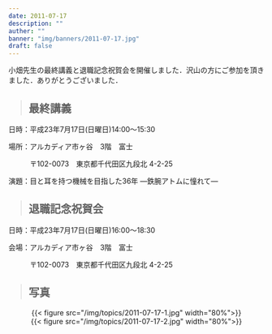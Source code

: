 ```yaml
---
date: 2011-07-17
description: ""
auther: ""
banner: "img/banners/2011-07-17.jpg"
draft: false
---
```

小畑先生の最終講義と退職記念祝賀会を開催しました．沢山の方にご参加を頂きました．ありがとうございました．

> ## 最終講義

日時：平成23年7月17日(日曜日)14:00～15:30

場所：アルカディア市ヶ谷　3階　富士

　　　〒102-0073　東京都千代田区九段北 4-2-25

演題：目と耳を持つ機械を目指した36年 ―鉄腕アトムに憧れて―

> ## 退職記念祝賀会

日時：平成23年7月17日(日曜日)16:00～18:30

会場：アルカディア市ヶ谷　3階　富士

　　　〒102-0073　東京都千代田区九段北 4-2-25

> ## 写真


<div align="center">{{< figure src="/img/topics/2011-07-17-1.jpg" width="80%">}}</div>

<div align="center">{{< figure src="/img/topics/2011-07-17-2.jpg" width="80%">}}</div>
